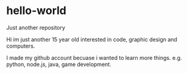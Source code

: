 # hello-world
Just another repository


Hi im just another 15 year old interested in code, graphic design and computers.

I made my github account becuase i wanted to learn more things. 
e.g. python, node.js, java, game development.
  
